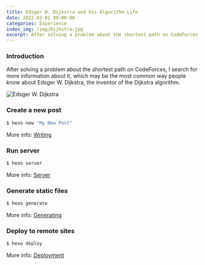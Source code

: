 ```yaml
---
title: Edsger W. Dijkstra and His Algorithm Life
date: 2022-03-01 09:00:00
categories: Experience
index_img: /img/Dijkstra.jpg
excerpt: After solving a problem about the shortest path on CodeForces, I search for more information about it, which may be the most common way people know about Edsger W. Dijkstra.
---
```


### Introduction

After solving a problem about the shortest path on CodeForces, I search for more information about it, which may be the most common way people know about Edsger W. Dijkstra, the inventor of the Dijkstra algorithm.

![Edsger W. Dijkstra](/img/Dijkstra.jpg)

### Create a new post

```bash
$ hexo new "My New Post"
```

More info: [Writing](https://hexo.io/docs/writing.html)

### Run server

```bash
$ hexo server
```

More info: [Server](https://hexo.io/docs/server.html)

### Generate static files

```bash
$ hexo generate
```

More info: [Generating](https://hexo.io/docs/generating.html)

### Deploy to remote sites

```bash
$ hexo deploy
```

More info: [Deployment](https://hexo.io/docs/one-command-deployment.html)
